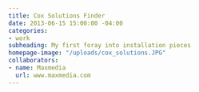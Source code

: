 ```yaml
---
title: Cox Solutions Finder
date: 2013-06-15 15:00:00 -04:00
categories:
- work
subheading: My first foray into installation pieces
homepage-image: "/uploads/cox_solutions.JPG"
collaborators:
- name: Maxmedia
  url: www.maxmedia.com
---
```


